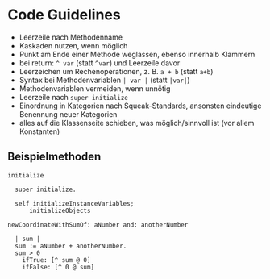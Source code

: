 # Code Guidelines
- Leerzeile nach Methodenname
- Kaskaden nutzen, wenn möglich
- Punkt am Ende einer Methode weglassen, ebenso innerhalb Klammern
- bei return: `^ var` (statt `^var`) und Leerzeile davor
- Leerzeichen um Rechenoperationen, z. B. `a + b` (statt `a+b`)
- Syntax bei Methodenvariablen `| var |` (statt `|var|`)
- Methodenvariablen vermeiden, wenn unnötig
- Leerzeile nach `super initialize`
- Einordnung in Kategorien nach Squeak-Standards, ansonsten eindeutige Benennung neuer Kategorien
- alles auf die Klassenseite schieben, was möglich/sinnvoll ist (vor allem Konstanten)

## Beispielmethoden
```
initialize

  super initialize.

  self initializeInstanceVariables;
      initializeObjects
```
```
newCoordinateWithSumOf: aNumber and: anotherNumber

  | sum |
  sum := aNumber + anotherNumber.
  sum > 0
    ifTrue: [^ sum @ 0]
    ifFalse: [^ 0 @ sum]
```
